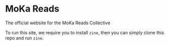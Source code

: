 # MoKa Reads

The official website for the MoKa Reads Collective 

To run this site, we require you to install `zine`, then you can simply clone this repo and run `zine`. 
